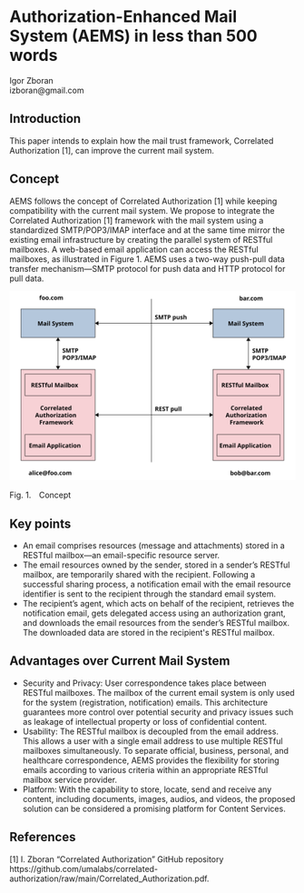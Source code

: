 <!-- @import "AEMS_500.less" -->

# Authorization-Enhanced Mail System (AEMS) in less than 500 words

<p class="author">
    Igor Zboran<br>
    izboran@gmail.com
</p>

## Introduction

This paper intends to explain how the mail trust framework, Correlated Authorization [1], can improve the current mail system.

## Concept

 AEMS follows the concept of Correlated Authorization [1] while keeping compatibility with the current mail system. We propose to integrate the Correlated Authorization [1] framework with the mail system using a standardized SMTP/POP3/IMAP interface and at the same time mirror the existing email infrastructure by creating the parallel system of RESTful mailboxes. A web-based email application can access the RESTful mailboxes, as illustrated in Figure 1. AEMS uses a two-way push-pull data transfer mechanism—SMTP protocol for push data and HTTP protocol for pull data.

![Authorization-Enhanced Mail System](./images/concept_500.svg)

<p class="figure">
Fig.&nbsp;1.&emsp;Concept
</p>

## Key points

* An email comprises resources (message and attachments) stored in a RESTful mailbox—an email-specific resource server.
* The email resources owned by the sender, stored in a sender’s RESTful mailbox, are temporarily shared with the recipient. Following a successful sharing process, a notification email with the email resource identifier is sent to the recipient through the standard email system.
* The recipient’s agent, which acts on behalf of the recipient, retrieves the notification email, gets delegated access using an authorization grant, and downloads the email resources from the sender’s RESTful mailbox. The downloaded data are stored in the recipient's RESTful mailbox.

## Advantages over Current Mail System

* Security and Privacy: User correspondence takes place between RESTful mailboxes. The mailbox of the current email system is only used for the system (registration, notification) emails. This architecture guarantees more control over potential security and privacy issues such as leakage of intellectual property or loss of confidential content.
* Usability: The RESTful mailbox is decoupled from the email address. This allows a user with a single email address to use multiple RESTful mailboxes simultaneously. To separate official, business, personal, and healthcare correspondence, AEMS provides the flexibility for storing emails according to various criteria within an appropriate RESTful mailbox service provider. 
* Platform: With the capability to store, locate, send and receive any content, including documents, images, audios, and videos, the proposed solution can be considered a promising platform for Content Services.

## References

<p class="references">
[1]&nbsp;I. Zboran “Correlated Authorization” GitHub repository https://github.com/umalabs/correlated-authorization/raw/main/Correlated_Authorization.pdf.<br>
</p>